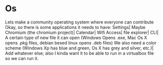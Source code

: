 # Os
Lets make a community operating system where everyone can contribute
Okay, so there is some applications it needs to have:
Settings|
Maybe Chromium (the chromium project)|
Calendar|
Wifi Access|
file explorer|
CLI|
A certain type of new file it can open (Windows Opens .exe, Mac Os X opens .pkg files, debian besed linux opens .deb files)
We also need a color scheme (Windows Xp has blue and green, Os X has grey and silver, etc.)|
Add whatever else; also I kinda want it to be able to run in a virtualbox file so we can run it.
